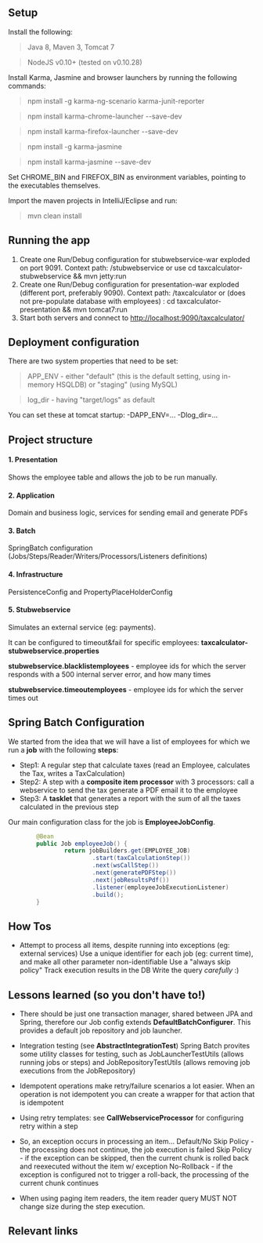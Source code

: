 ## Setup

Install the following:
> Java 8, Maven 3, Tomcat 7

> NodeJS v0.10+ (tested on v0.10.28)

 
Install Karma, Jasmine and browser launchers by running the following commands:
> npm install -g karma-ng-scenario karma-junit-reporter

> npm install karma-chrome-launcher --save-dev

> npm install karma-firefox-launcher --save-dev

> npm install -g karma-jasmine

> npm install karma-jasmine --save-dev

Set CHROME\_BIN and FIREFOX\_BIN as environment variables, pointing to the executables themselves.

Import the maven projects in IntelliJ/Eclipse and run:
> mvn clean install

## Running the app

1. Create one Run/Debug configuration for stubwebservice-war exploded on port 9091. Context path: /stubwebservice or use cd taxcalculator-stubwebservice && mvn jetty:run
2. Create one Run/Debug configuration for presentation-war exploded (different port, preferably 9090). Context path: /taxcalculator or (does not pre-populate database with employees) : cd taxcalculator-presentation && mvn tomcat7:run
3. Start both servers and connect to [http://localhost:9090/taxcalculator/](http://localhost:9090/taxcalculator/)

## Deployment configuration

There are two system properties that need to be set:
> APP_ENV - either "default" (this is the default setting, using in-memory HSQLDB) or "staging" (using MySQL)

> log_dir - having "target/logs" as default

You can set these at tomcat startup: -DAPP\_ENV=... -Dlog\_dir=...

## Project structure

#### 1. Presentation
Shows the employee table and allows the job to be run manually.

#### 2. Application
Domain and business logic, services for sending email and generate PDFs

#### 3. Batch
SpringBatch configuration (Jobs/Steps/Reader/Writers/Processors/Listeners definitions)

#### 4. Infrastructure
PersistenceConfig and PropertyPlaceHolderConfig

#### 5. Stubwebservice
Simulates an external service (eg: payments).

It can be configured to timeout&fail for specific employees: __taxcalculator-stubwebservice.properties__

__stubwebservice.blacklistemployees__ - employee ids for which the server responds with a 500 internal server error, and how many times

__stubwebservice.timeoutemployees__ - employee ids for which the server times out



## Spring Batch Configuration
We started from the idea that we will have a list of employees for which we run a __job__ with the following __steps__:
* Step1: A regular step that calculate taxes (read an Employee, calculates the Tax, writes a TaxCalculation)
* Step2: A step with a __composite item processor__ with 3 processors:
    call a webservice to send the tax
    generate a PDF
    email it to the employee
* Step3: A __tasklet__ that generates a report with the sum of all the taxes calculated in the previous step

Our main configuration class for the job is __EmployeeJobConfig__.

```java
        @Bean
        public Job employeeJob() {
                return jobBuilders.get(EMPLOYEE_JOB)
                        .start(taxCalculationStep())
                        .next(wsCallStep())
                        .next(generatePDFStep())
                        .next(jobResultsPdf())
                        .listener(employeeJobExecutionListener)
                        .build();
        }
```


## How Tos

- Attempt to process all items, despite running into exceptions (eg: external services)
Use a unique identifier for each job (eg: current time), and make all other parameter non-identifiable
Use a "always skip policy"
Track execution results in the DB
Write the query *carefully* :)

## Lessons learned (so you don't have to!)

- There should be just one transaction manager, shared between JPA and Spring, therefore our Job config extends __DefaultBatchConfigurer__. This provides a default job repository and job launcher.

- Integration testing (see __AbstractIntegrationTest__)
Spring Batch provites some utility classes for testing, such as JobLauncherTestUtils (allows running jobs or steps) and JobRepositoryTestUtils (allows removing job executions from the JobRepository)

- Idempotent operations make retry/failure scenarios a lot easier. When an operation is not idempotent you can create a wrapper for that action that is idempotent

- Using retry templates: see __CallWebserviceProcessor__ for configuring retry within a step

- So, an exception occurs in processing an item...
Default/No Skip Policy - the processing does not continue, the job execution is failed
Skip Policy - if the exception can be skipped, then the current chunk is rolled back and reexecuted without the item w/ exception
No-Rollback - if the exception is configured not to trigger a roll-back, the processing of the current chunk continues

- When using paging item readers, the item reader query MUST NOT change size during the step execution.

## Relevant links